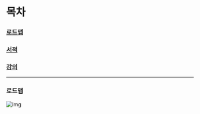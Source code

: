 # 목차

### [로드맵](#로드맵)
### [서적](https://github.com/dev-wooyeon/archive/blob/main/backend/book/README.md#목차)
### [강의](https://github.com/dev-wooyeon/archive/blob/main/backend/course/README.md#목차目次)

---
### 로드맵
![img](https://github.com/dev-wooyeon/archive/assets/50124623/199172d1-6068-4a7b-b616-aebb0e5b01c8)
